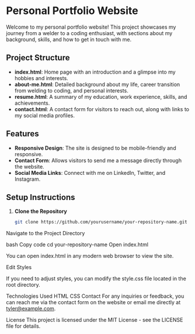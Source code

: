 # Personal Portfolio Website

Welcome to my personal portfolio website! This project showcases my journey from a welder to a coding enthusiast, with sections about my background, skills, and how to get in touch with me.

## Project Structure

- **index.html**: Home page with an introduction and a glimpse into my hobbies and interests.
- **about-me.html**: Detailed background about my life, career transition from welding to coding, and personal interests.
- **resume.html**: A summary of my education, work experience, skills, and achievements.
- **contact.html**: A contact form for visitors to reach out, along with links to my social media profiles.

## Features

- **Responsive Design**: The site is designed to be mobile-friendly and responsive.
- **Contact Form**: Allows visitors to send me a message directly through the website.
- **Social Media Links**: Connect with me on LinkedIn, Twitter, and Instagram.

## Setup Instructions

1. **Clone the Repository**

   ```bash
   git clone https://github.com/yourusername/your-repository-name.git
Navigate to the Project Directory

bash
Copy code
cd your-repository-name
Open index.html

You can open index.html in any modern web browser to view the site.

Edit Styles

If you need to adjust styles, you can modify the style.css file located in the root directory.

Technologies Used
HTML
CSS
Contact
For any inquiries or feedback, you can reach me via the contact form on the website or email me directly at tyler@example.com.

License
This project is licensed under the MIT License - see the LICENSE file for details.